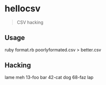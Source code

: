 # hellocsv
>CSV hacking

## Usage

ruby format.rb poorlyformated.csv  > better.csv

## Hacking

lame	meh
13-foo	bar
42-cat	dog
68-faz	lap
